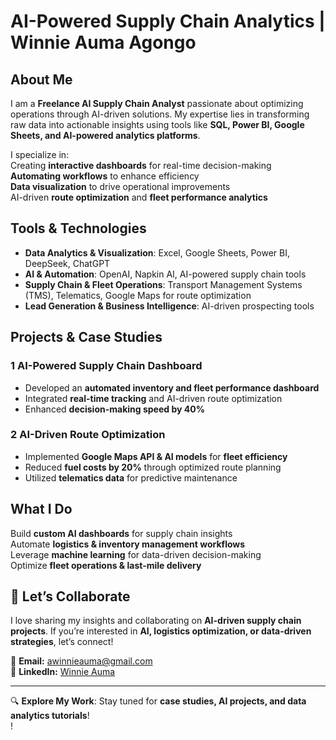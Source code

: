 #  AI-Powered Supply Chain Analytics | Winnie Auma Agongo  

 

##  About Me  
I am a **Freelance AI Supply Chain Analyst** passionate about optimizing operations through AI-driven solutions. My expertise lies in transforming raw data into actionable insights using tools like **SQL, Power BI, Google Sheets, and AI-powered analytics platforms**.  

I specialize in:  
 Creating **interactive dashboards** for real-time decision-making  
**Automating workflows** to enhance efficiency  
**Data visualization** to drive operational improvements  
 AI-driven **route optimization** and **fleet performance analytics**  

##  Tools & Technologies  
- **Data Analytics & Visualization**: Excel, Google Sheets, Power BI, DeepSeek, ChatGPT  
- **AI & Automation**: OpenAI, Napkin AI, AI-powered supply chain tools  
- **Supply Chain & Fleet Operations**: Transport Management Systems (TMS), Telematics, Google Maps for route optimization  
- **Lead Generation & Business Intelligence**: AI-driven prospecting tools  

## Projects & Case Studies  
### 1 AI-Powered Supply Chain Dashboard  
- Developed an **automated inventory and fleet performance dashboard**  
- Integrated **real-time tracking** and AI-driven route optimization  
- Enhanced **decision-making speed by 40%**  


### 2 AI-Driven Route Optimization  
- Implemented **Google Maps API & AI models** for **fleet efficiency**  
- Reduced **fuel costs by 20%** through optimized route planning  
- Utilized **telematics data** for predictive maintenance  

  

## What I Do  
 Build **custom AI dashboards** for supply chain insights  
 Automate **logistics & inventory management workflows**  
 Leverage **machine learning** for data-driven decision-making  
 Optimize **fleet operations & last-mile delivery**  

## 🚀 Let’s Collaborate  
I love sharing my insights and collaborating on **AI-driven supply chain projects**. If you’re interested in **AI, logistics optimization, or data-driven strategies**, let’s connect!  

📩 **Email:** [awinnieauma@gmail.com](mailto:awinnieauma@gmail.com)  
🔗 **LinkedIn:** [Winnie Auma](https://www.linkedin.com/in/winnie-auma-9b664310b)  

---  

🔍 **Explore My Work**: Stay tuned for **case studies, AI projects, and data analytics tutorials**!  
!

<!---
winnier-ops/winnier-ops is a ✨ special ✨ repository because its `README.md` (this file) appears on your GitHub profile.
You can click the Preview link to take a look at your changes.
--->
